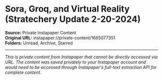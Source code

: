 # Sora, Groq, and Virtual Reality (Stratechery Update 2-20-2024)

**Source:** Private Instapaper Content  
**Original URL:** instapaper://private-content/1665077351  
**Folders:** Unread, Archive, Starred  

---

*This is private content from Instapaper that cannot be directly accessed via URL. The content was saved privately to your Instapaper account and would need to be accessed through Instapaper's full-text extraction API for complete content.*